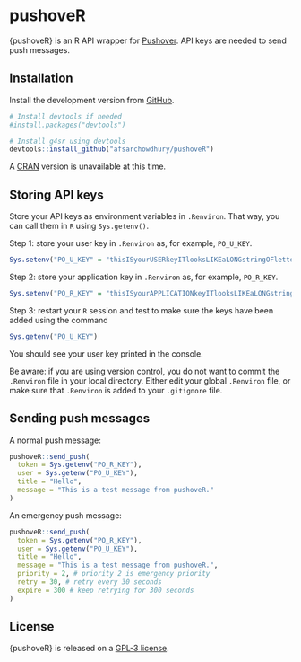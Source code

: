 
<!-- README.md is generated from README.Rmd. Please edit that file -->

# pushoveR

<!-- badges: start -->
<!-- badges: end -->

{pushoveR} is an R API wrapper for [Pushover](https://pushover.net/).
API keys are needed to send push messages.

## Installation

Install the development version from [GitHub](https://github.com/).

``` r
# Install devtools if needed
#install.packages("devtools")

# Install g4sr using devtools
devtools::install_github("afsarchowdhury/pushoveR")
```

A [CRAN](https://cran.r-project.org/) version is unavailable at this
time.

## Storing API keys

Store your API keys as environment variables in `.Renviron`. That way,
you can call them in `R` using `Sys.getenv()`.

Step 1: store your user key in `.Renviron` as, for example, `PO_U_KEY`.

``` r
Sys.setenv("PO_U_KEY" = "thisISyourUSERkeyITlooksLIKEaLONGstringOFlettersANDnumbers")
```

Step 2: store your application key in `.Renviron` as, for example,
`PO_R_KEY`.

``` r
Sys.setenv("PO_R_KEY" = "thisISyourAPPLICATIONkeyITlooksLIKEaLONGstringOFlettersANDnumbers")
```

Step 3: restart your `R` session and test to make sure the keys have
been added using the command

``` r
Sys.getenv("PO_U_KEY")
```

You should see your user key printed in the console.

Be aware: if you are using version control, you do not want to commit
the `.Renviron` file in your local directory. Either edit your global
`.Renviron` file, or make sure that `.Renviron` is added to your
`.gitignore` file.

## Sending push messages

A normal push message:

``` r
pushoveR::send_push(
  token = Sys.getenv("PO_R_KEY"),
  user = Sys.getenv("PO_U_KEY"),
  title = "Hello",
  message = "This is a test message from pushoveR."
)
```

An emergency push message:

``` r
pushoveR::send_push(
  token = Sys.getenv("PO_R_KEY"),
  user = Sys.getenv("PO_U_KEY"),
  title = "Hello",
  message = "This is a test message from pushoveR.",
  priority = 2, # priority 2 is emergency priority
  retry = 30, # retry every 30 seconds
  expire = 300 # keep retrying for 300 seconds
)
```

## License

{pushoveR} is released on a [GPL-3
license](https://www.gnu.org/licenses/gpl-3.0.en.html).
